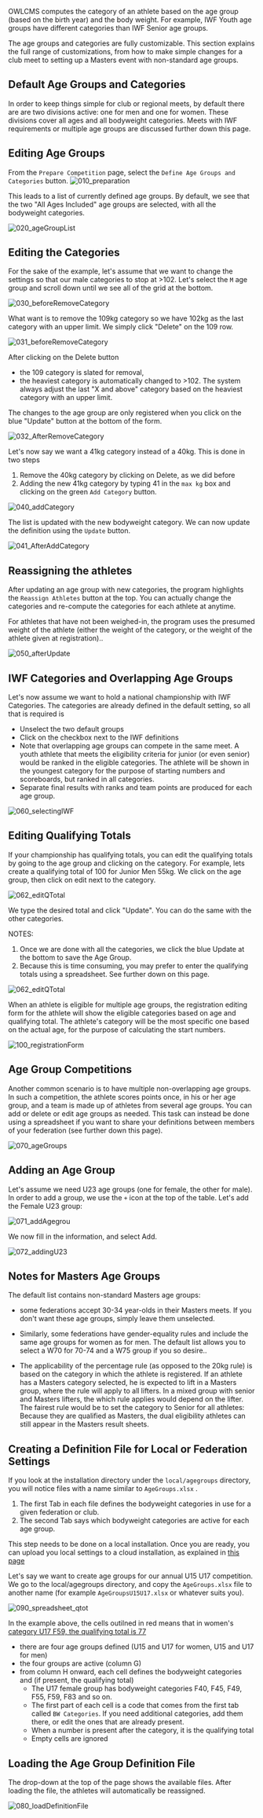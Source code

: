 

OWLCMS computes the category of an athlete based on the age group (based on the birth year) and the body weight.  For example, IWF Youth age groups have different categories than IWF Senior age groups.

The age groups and categories are fully customizable.  This section explains the full range of customizations, from how to make simple changes for a club meet to setting up a Masters event with non-standard age groups.

## Default Age Groups and Categories

In order to keep things simple for club or regional meets, by default there are are two divisions active:  one for men and one for women. These divisions cover all ages and all bodyweight categories.  Meets with IWF requirements or multiple age groups are discussed further down this page.

## Editing Age Groups

From the  `Prepare Competition` page, select the `Define Age Groups and Categories` button.  ![010_preparation](img/Categories/010_preparation.png)

This leads to a list of currently defined age groups.  By default, we see that the two "All Ages Included" age groups are selected, with all the bodyweight categories.

![020_ageGroupList](img/Categories/020_ageGroupList.png)

## Editing the Categories

For the sake of the example, let's assume that we want to change the settings so that our male categories to stop at >102. Let's select the `M` age group and scroll down until we see all of the grid at the bottom.

![030_beforeRemoveCategory](img/Categories/030_beforeRemoveCategory.png)

What want is to remove the 109kg category so we have 102kg as the last category with an upper limit.   We simply click "Delete" on the 109 row.

![031_beforeRemoveCategory](img/Categories/031_beforeRemoveCategory.png)

After clicking on the Delete button

- the 109 category is slated for removal,
- the heaviest category is automatically changed to >102. The system always adjust the last "X and above" category based on the heaviest category with an upper limit.

The changes to the age group are only registered when you click on the blue "Update" button at the bottom of the form.

![032_AfterRemoveCategory](img/Categories/032_AfterRemoveCategory.png)

Let's now say we want a 41kg category instead of a 40kg.  This is done in two steps

1. Remove the 40kg category by clicking on Delete, as we did before
2. Adding the new 41kg category by typing 41 in the `max kg` box and clicking on the green `Add Category` button.

![040_addCategory](img/Categories/040_addCategory.png)

The list is updated with the new bodyweight category. We can now update the definition using the `Update` button.

![041_AfterAddCategory](img/Categories/041_AfterAddCategory.png)

## Reassigning the athletes

After updating an age group with new categories, the program highlights the `Reassign Athletes` button at the top.  You can actually change the categories and re-compute the categories for each athlete at anytime.

For athletes that have not been weighed-in, the program uses the presumed weight of the athlete (either the weight of the category, or the weight of the athlete given at registration)..

![050_afterUpdate](img/Categories/050_afterUpdate.png)

## IWF Categories and Overlapping Age Groups

Let's now assume we want to hold a national championship with IWF Categories.  The categories are already defined in the default setting, so all that is required is

- Unselect the two default groups
- Click on the checkbox next to the IWF definitions
- Note that overlapping age groups can compete in the same meet.  A youth athlete that meets the eligibility criteria for junior (or even senior) would be ranked in the eligible categories.  The athlete will be shown in the youngest category for the purpose of starting numbers and scoreboards, but ranked in all categories.
- Separate final results with ranks and team points are produced for each age group.

![060_selectingIWF](img/Categories/060_selectingIWF.png)

## Editing Qualifying Totals

If your championship has qualifying totals, you can edit the qualifying totals by going to the age group and clicking on the category. For example, lets create a qualifying total of 100 for Junior Men 55kg.  We click on the age group, then click on edit next to the category.

![062_editQTotal](img/Categories/062_editQTotal.png)

We type the desired total and click "Update".  You can do the same with the other categories.

NOTES: 

1. Once we are done with all the categories, we click the blue Update at the bottom to save the Age Group.
2. Because this is time consuming, you may prefer to enter the qualifying totals using a spreadsheet.  See further down on this page.

![062_editQTotal](img/Categories/062_editQTotal.png)

When an athlete is eligible for multiple age groups, the registration editing form for the athlete will show the eligible categories based on age and qualifying total. The athlete's category will be the most specific one based on the actual age, for the purpose of calculating the start numbers.

![100_registrationForm](img/Categories/100_registrationForm.png)

## Age Group Competitions

Another common scenario is to have multiple non-overlapping age groups.  In such a competition, the athlete scores points once, in his or her age group, and a team is made up of athletes from several age groups.  You can add or delete or edit age groups as needed.    This task can instead be done using a spreadsheet if you want to share your definitions between members of your federation (see further down this page).

![070_ageGroups](img/Categories/070_ageGroups.png)

## Adding an Age Group

Let's assume we need U23 age groups (one for female, the other for male).  In order to add a group, we use the `+` icon at the top of the table.  Let's add the Female U23 group:

![071_addAgegrou](img/Categories/071_addAgegrou.png)

We now fill in the information, and select Add.

![072_addingU23](img/Categories/072_addingU23.png)

## Notes for Masters Age Groups

The default list contains non-standard Masters age groups:

-  some federations accept 30-34 year-olds in their Masters meets. If you don't want these age groups, simply leave them unselected.   
- Similarly, some federations have gender-equality rules and include the same age groups for women as for men.  The default list allows you to select a W70 for 70-74 and a W75 group if you so desire..

- The applicability of the percentage rule (as opposed to the 20kg rule) is based on the category in which the athlete is registered.  If an athlete has a Masters category selected, he is expected to lift in a Masters group, where the rule will apply to all lifters.  In a mixed group with senior and Masters lifters, the which rule applies would depend on the lifter.  The fairest rule would be to set the category to Senior for all athletes: Because they are qualified as Masters, the dual eligibility athletes can still appear in the Masters result sheets.


## Creating a Definition File for Local or Federation Settings

If you look at the installation directory under the `local/agegroups` directory, you will notice files with a name similar to `AgeGroups.xlsx` .  

1. The first Tab in each file defines the bodyweight categories in use for a given federation or club.  
2. The second Tab says which bodyweight categories are active for each age group.

This step needs to be done on a local installation.  Once you are ready, you can upload you local settings to a cloud installation, as explained in [this page](UploadingLocalSettings)

Let's say we want to create age groups for our annual U15 U17 competition.  We go to the local/agegroups directory, and copy the `AgeGroups.xlsx` file to another name (for example `AgeGroupsU15U17.xlsx` or whatever suits you).

![090_spreadsheet_qtot](img/Categories/090_spreadsheet_qtot.png)

In the example above, the cells outilned in red means that in women's <u>category U17 F59, the qualifying total is 77</u>

- there are four age groups defined (U15 and U17 for women, U15 and U17 for men)
- the four groups are active (column G)
- from column H onward, each cell defines the bodyweight categories and (if present, the qualifying total)
  - The U17 female group has bodyweight categories F40, F45, F49, F55, F59, F83 and so on.
  - The first part of each cell is a code that comes from the first tab called `BW Categories`.  If you need additional categories, add them there, or edit the ones that are already present.
  - When a number is present after the category, it is the qualifying total
  - Empty cells are ignored

## Loading the Age Group  Definition File

The drop-down at the top of the page shows the available files.  After loading the file, the athletes will automatically be reassigned.

![080_loadDefinitionFile](img/Categories/080_loadDefinitionFile.png)

